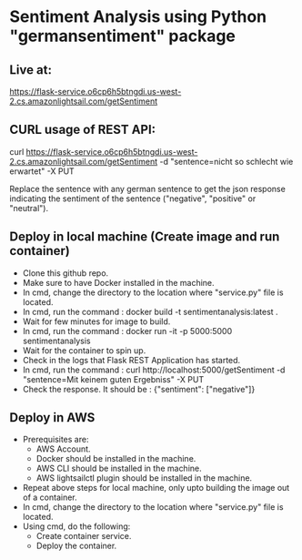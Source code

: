 # Sentiment Analysis using Python "germansentiment" package

## Live at:
https://flask-service.o6cp6h5btngdi.us-west-2.cs.amazonlightsail.com/getSentiment

## CURL usage of REST API:
curl https://flask-service.o6cp6h5btngdi.us-west-2.cs.amazonlightsail.com/getSentiment -d "sentence=nicht so schlecht wie erwartet" -X PUT

Replace the sentence with any german sentence to get the json response indicating the sentiment of the sentence ("negative", "positive" or "neutral").

## Deploy in local machine (Create image and run container)
* Clone this github repo.
* Make sure to have Docker installed in the machine.
* In cmd, change the directory to the location where "service.py" file is located.
* In cmd, run the command : docker build -t sentimentanalysis:latest .
* Wait for few minutes for image to build.
* In cmd, run the command : docker run -it -p 5000:5000 sentimentanalysis
* Wait for the container to spin up.
* Check in the logs that Flask REST Application has started.
* In cmd, run the command : curl http://localhost:5000/getSentiment -d "sentence=Mit keinem guten Ergebniss" -X PUT
* Check the response. It should be : {"sentiment": ["negative"]}

## Deploy in AWS
* Prerequisites are:
  * AWS Account.
  * Docker should be installed in the machine.
  * AWS CLI should be installed in the machine.
  * AWS lightsailctl plugin should be installed in the machine.
* Repeat above steps for local machine, only upto building the image out of a container.
* In cmd, change the directory to the location where "service.py" file is located.
* Using cmd, do the following:
  * Create container service.
  * Deploy the container.
